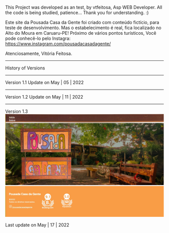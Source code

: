 This Project was developed as an test, by vtfeitosa, Asp WEB Developer.
All the code is being studied, patience... Thank you for understanding. :)

Este site da Pousada Casa da Gente foi criado com conteúdo fictício, para teste de desenvolvimento.
Mas o estabelecimento é real, fica localizado no Alto do Moura em Caruaru-PE!
Próximo de vários pontos turísticos, Você pode conhecê-lo pelo Instagra:
https://www.instagram.com/pousadacasadagente/

Atenciosamente, Vitória Feitosa.

___
History of Versions
___

Version 1.1
Update on May | 05 | 2022 

---

Version 1.2
Update on May | 11 | 2022 

---
Version 1.3
![](https://github.com/vtfeitosa/pousada_casa_da_gente/blob/master/assets/versions/v1.3_inicio.jpg?raw=true)
![](https://github.com/vtfeitosa/pousada_casa_da_gente/blob/master/assets/versions/v1.3_inicio_footer.jpg?raw=true)

Last update on May | 17 | 2022 
